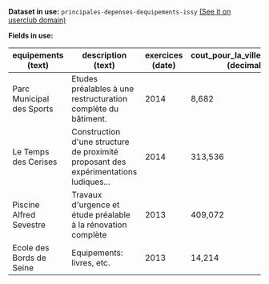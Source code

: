 **Dataset in use:** `principales-depenses-dequipements-issy` [(See it on userclub domain)](https://userclub.opendatasoft.com/explore/dataset/principales-depenses-dequipements-issy/table/)

**Fields in use:** 

| equipements (text) | description (text) | exercices (date) | cout_pour_la_ville_en_euros (decimal) | adresse (text) | localisation (geo_point)|
|---|---|---|---|---|---|
|Parc Municipal des Sports|Etudes préalables à une restructuration complète du bâtiment.|2014|8,682|5 avenue Jean Bouin|[34.69553069,-82.98721979]|
|Le Temps des Cerises|Construction d'une structure de proximité proposant des expérimentations ludiques...|2014|313,536|90-98 promenade du Verger|[40.673121466,-75.365457125]|
|Piscine Alfred Sevestre|Travaux d'urgence et étude préalable à la rénovation complète|2013|409,072|70 boulevard Gallieni|[38.578735152,-109.563613143]|
|Ecole des Bords de Seine|Equipements: livres, etc.|2013|14,214|22 rue de la Galiote|[41.491227149,-112.025755668]|